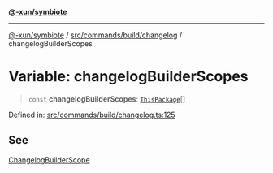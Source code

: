 [**@-xun/symbiote**](../../../../../README.md)

***

[@-xun/symbiote](../../../../../README.md) / [src/commands/build/changelog](../README.md) / changelogBuilderScopes

# Variable: changelogBuilderScopes

> `const` **changelogBuilderScopes**: [`ThisPackage`](../../../../configure/enumerations/ThisPackageGlobalScope.md#thispackage)[]

Defined in: [src/commands/build/changelog.ts:125](https://github.com/Xunnamius/symbiote/blob/feca973a0a29b4194f5e9720a5df04c799f6fa94/src/commands/build/changelog.ts#L125)

## See

[ChangelogBuilderScope](../../../../configure/enumerations/ThisPackageGlobalScope.md)
